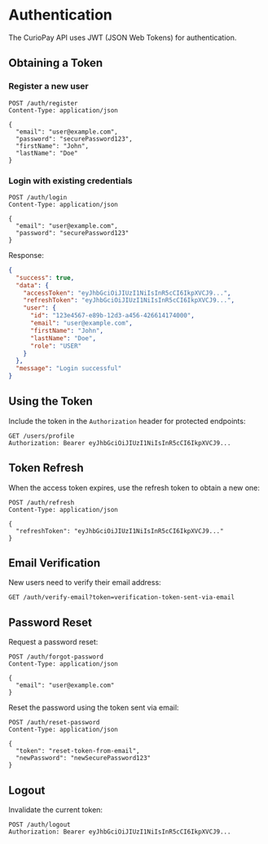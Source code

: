 # Authentication

The CurioPay API uses JWT (JSON Web Tokens) for authentication.

## Obtaining a Token

### Register a new user

```http
POST /auth/register
Content-Type: application/json

{
  "email": "user@example.com",
  "password": "securePassword123",
  "firstName": "John",
  "lastName": "Doe"
}
```

### Login with existing credentials

```http
POST /auth/login
Content-Type: application/json

{
  "email": "user@example.com",
  "password": "securePassword123"
}
```

Response:

```json
{
  "success": true,
  "data": {
    "accessToken": "eyJhbGciOiJIUzI1NiIsInR5cCI6IkpXVCJ9...",
    "refreshToken": "eyJhbGciOiJIUzI1NiIsInR5cCI6IkpXVCJ9...",
    "user": {
      "id": "123e4567-e89b-12d3-a456-426614174000",
      "email": "user@example.com",
      "firstName": "John",
      "lastName": "Doe",
      "role": "USER"
    }
  },
  "message": "Login successful"
}
```

## Using the Token

Include the token in the `Authorization` header for protected endpoints:

```http
GET /users/profile
Authorization: Bearer eyJhbGciOiJIUzI1NiIsInR5cCI6IkpXVCJ9...
```

## Token Refresh

When the access token expires, use the refresh token to obtain a new one:

```http
POST /auth/refresh
Content-Type: application/json

{
  "refreshToken": "eyJhbGciOiJIUzI1NiIsInR5cCI6IkpXVCJ9..."
}
```

## Email Verification

New users need to verify their email address:

```http
GET /auth/verify-email?token=verification-token-sent-via-email
```

## Password Reset

Request a password reset:

```http
POST /auth/forgot-password
Content-Type: application/json

{
  "email": "user@example.com"
}
```

Reset the password using the token sent via email:

```http
POST /auth/reset-password
Content-Type: application/json

{
  "token": "reset-token-from-email",
  "newPassword": "newSecurePassword123"
}
```

## Logout

Invalidate the current token:

```http
POST /auth/logout
Authorization: Bearer eyJhbGciOiJIUzI1NiIsInR5cCI6IkpXVCJ9...
```
